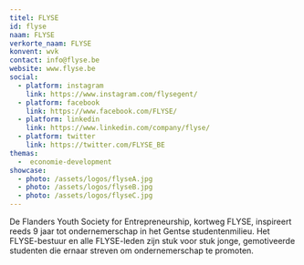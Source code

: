 ```yaml
---
titel: FLYSE
id: flyse
naam: FLYSE
verkorte_naam: FLYSE
konvent: wvk
contact: info@flyse.be
website: www.flyse.be
social:
  - platform: instagram
    link: https://www.instagram.com/flysegent/
  - platform: facebook
    link: https://www.facebook.com/FLYSE/
  - platform: linkedin
    link: https://www.linkedin.com/company/flyse/
  - platform: twitter
    link: https://twitter.com/FLYSE_BE
themas:
  -  economie-development
showcase:
  - photo: /assets/logos/flyseA.jpg
  - photo: /assets/logos/flyseB.jpg
  - photo: /assets/logos/flyseC.jpg
---
```


De Flanders Youth Society for Entrepreneurship, kortweg FLYSE, inspireert reeds 9 jaar tot ondernemerschap in het Gentse studentenmilieu. Het FLYSE-bestuur en alle FLYSE-leden zijn stuk voor stuk jonge, gemotiveerde studenten die ernaar streven om ondernemerschap te promoten.
